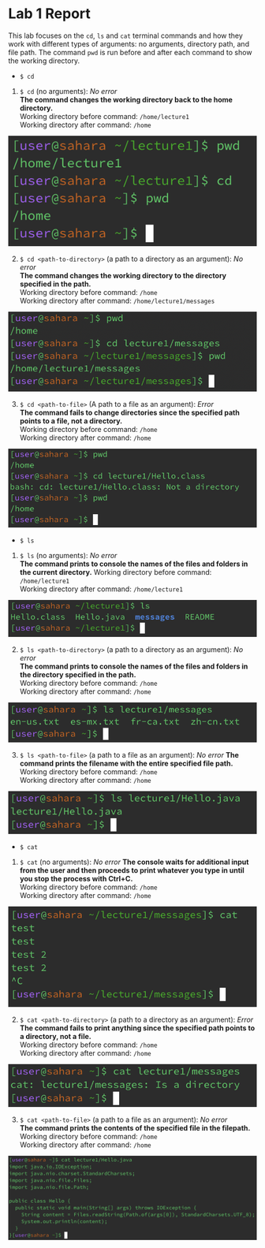 # Lab 1 Report

This lab focuses on the `cd`, `ls` and `cat` terminal commands and how they work with different types of arguments: no arguments, directory path, and file path. The command `pwd` is run before and after each command to show the working directory. 

* `$ cd`
1. `$ cd` (no arguments): _No error_  
**The command changes the working directory back to the home directory.**  
Working directory before command: `/home/lecture1`  
Working directory after command: `/home`  

![Image](cd1.png)  

2. `$ cd <path-to-directory>` (a path to a directory as an argument): _No error_  
**The command changes the working directory to the directory specified in the path.**  
Working directory before command: `/home`  
Working directory after command: `/home/lecture1/messages`  

![Image](cd2.png)  

3. `$ cd <path-to-file>` (A path to a file as an argument): _Error_  
**The command fails to change directories since the specified path points to a file, not a directory.**  
Working directory before command: `/home`  
Working directory after command: `/home`  

![Image](cd3.png)  

* `$ ls`  
1. `$ ls` (no arguments): _No error_  
**The command prints to console the names of the files and folders in the current directory.**
Working directory before command: `/home/lecture1`  
Working directory after command: `/home/lecture1`  

![Image](ls1.png)  

2. `$ ls <path-to-directory>` (a path to a directory as an argument): _No error_  
**The command prints to console the names of the files and folders in the directory specified in the path.**  
Working directory before command: `/home`  
Working directory after command: `/home`  

![Image](ls2.png)  

3. `$ ls <path-to-file>` (a path to a file as an argument): _No error_
**The command prints the filename with the entire specified file path.**  
Working directory before command: `/home`  
Working directory after command: `/home`  

![Image](ls3.png)  

* `$ cat`  
1. `$ cat` (no arguments): _No error_
**The console waits for additional input from the user and then proceeds to print whatever you type in until you stop the process with Ctrl+C.**  
Working directory before command: `/home`  
Working directory after command: `/home`  

![Image](cat1.png)  

2. `$ cat <path-to-directory>` (a path to a directory as an argument): _Error_
**The command fails to print anything since the specified path points to a directory, not a file.**  
Working directory before command: `/home`  
Working directory after command: `/home`  

![Image](cat2.png)  

3. `$ cat <path-to-file>` (a path to a file as an argument): _No error_  
**The command prints the contents of the specified file in the filepath.**  
Working directory before command: `/home`  
Working directory after command: `/home`  

![Image](cat3.png)  
